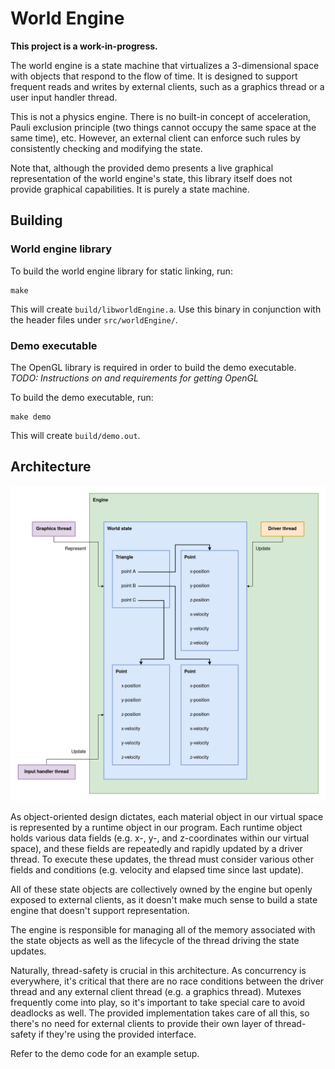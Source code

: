 # World Engine

**This project is a work-in-progress.**

The world engine is a state machine that virtualizes a 3-dimensional space with
objects that respond to the flow of time. It is designed to support frequent
reads and writes by external clients, such as a graphics thread or a user input
handler thread.

This is not a physics engine. There is no built-in concept of acceleration,
Pauli exclusion principle (two things cannot occupy the same space at the same
time), etc. However, an external client can enforce such rules by consistently
checking and modifying the state.

Note that, although the provided demo presents a live graphical representation
of the world engine's state, this library itself does not provide graphical
capabilities. It is purely a state machine.

## Building

### World engine library

To build the world engine library for static linking, run:

```
make
```

This will create `build/libworldEngine.a`. Use this binary in conjunction with
the header files under `src/worldEngine/`.

### Demo executable

The OpenGL library is required in order to build the demo executable.
*TODO: Instructions on and requirements for getting OpenGL*

To build the demo executable, run:

```
make demo
```

This will create `build/demo.out`.

## Architecture

![Architecture diagram](https://github.com/shinhugh/world-engine/blob/main/architecture-diagram.png?raw=true)

As object-oriented design dictates, each material object in our virtual space
is represented by a runtime object in our program. Each runtime object holds
various data fields (e.g. x-, y-, and z-coordinates within our virtual space),
and these fields are repeatedly and rapidly updated by a driver thread. To
execute these updates, the thread must consider various other fields and
conditions (e.g. velocity and elapsed time since last update).

All of these state objects are collectively owned by the engine but openly
exposed to external clients, as it doesn't make much sense to build a state
engine that doesn't support representation.

The engine is responsible for managing all of the memory associated with the
state objects as well as the lifecycle of the thread driving the state updates.

Naturally, thread-safety is crucial in this architecture. As concurrency is
everywhere, it's critical that there are no race conditions between the driver
thread and any external client thread (e.g. a graphics thread). Mutexes
frequently come into play, so it's important to take special care to avoid
deadlocks as well. The provided implementation takes care of all this, so
there's no need for external clients to provide their own layer of thread-safety
if they're using the provided interface.

Refer to the demo code for an example setup.
